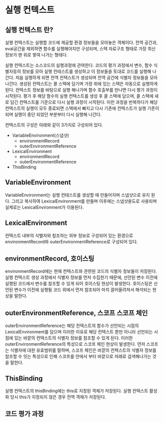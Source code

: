 # 실행 컨텍스트

## 실행 컨텍스트 란?

실행 컨텍스트는 실행할 코드에 제공할 환경 정보들을 모아놓은 객체이다. 전역 공간과, eval공간을 제외하면 함수를 실행해야지만 구성되며, 스택 자료구조 형태로 가장 최신 정보가 맨 위로 쌓여 나가는 형태다.

실행 컨텍스트는 소스코드의 실행과정에 관여한다.
코드의 평가 과정에서 변수, 함수 식별자등의 정보를 모아 실행 컨테스트를 생성하고 이 정보들을 토대로 코드를 실행해 나간다.
처음 실행하게 되면 전역 컨텍스트가 생성되며 전역 공간에 식별자 정보들을 모아 나간다.
생성된 컨텍스트는 콜 스택에 담기며 가장 위에 있는 스택은 자동으로 실행하게 된다.
컨텍스트 정보를 바탕으로 실행 해나가며 함수 호출부를 만나면 다시 평가 과정이 시작된다.
평가 후 해당 함수의 실행 컨텍스트를 생성 후 콜 스택에 담으며, 콜 스택에 새로 담긴 컨텍스트를 기준으로 다시 실행 과정이 시작된다.
이런 과정을 반복하다가 해당 컨텍스트의 실행이 모두 종료되면 스택에서 빠지고 다시 기존에 컨텍스트가 실행 기준이 되며 실행이 중단 되었던 부분부터 다시 실행해 나간다.

컨텍스트의 구성은 아래와 같이 3가지로 구성되어 있다.

- VariableEnvironment(스냅샷)
  - environmentRecord
  - outerEnvironmentReference
- LexicalEnvironment
  - environmentRecord
  - outerEnvironmentReference
- ThisBinding

## VariableEnvironment

VariableEnvironment는 실행 컨테스트를 생성할 때 만들어지며 스냅샷으로 유지 된다.
그리고 복사하여 LexicalEnvironment를 만들며 이후에는 스냅샷용도로 사용되며 실제로는 LexicalEnvironment가 이용된다.

## LexicalEnvironment

컨텍스트 내부의 식별자와 참조하는 외부 정보로 구성되어 있는 환경으로 environmentRecord와 outerEnvironmentReference로 구성되어 있다.

## environmentRecord, 호이스팅

environmentRecord에는 현재 컨텍스트와 관련된 코드의 식별자 정보들이 저장된다.
실행 컨텍스트 생성 과정에서 식별자 정보를 먼저 수집한기 때문에, 선언된 변수 이전에 실행된 코드에서 변수를 참조할 수 있게 되어 호이스팅 현상이 발생한다.
호이스팅은 선언된 변수가 이전에 실행될 코드 위에서 먼저 참조되어 마치 끌어올려져서 해석되는 현상을 말한다.

## outerEnvironmentReference, 스코프 스코프 체인

outerEnvironmentReference는 해당 컨텍스트의 함수가 선언되는 시점의 LexicalEnvironment를 담으며 이러한 이유로 해당 컨텍스트 뿐만 아니라 선언되는 시점에 있는 바깥의 컨텍스트의 식별자 정보를 참조할 수 있게 된다.
이러한 outerEnvironmentReference의 특성으로 스코프 체인 현상이 발생한다.
먼저 스코프는 식별자에 대한 유효범위를 말하며, 스코프 체인은 바깥의 컨텍스트의 식별자 정보를 참조할 수 잇는 특성으로 인해 스코프를 안에서 부터 바깥으로 차례로 검색해나가는 것을 말한다.

## ThisBinding

실행 컨텍스트의 thisBinding에는 this로 지정된 객체가 저장된다. 실행 컨텍스트 활성화 당시 this가 지정되지 않은 경우 전역 객체가 저장된다.

## 코드 평가 과정
